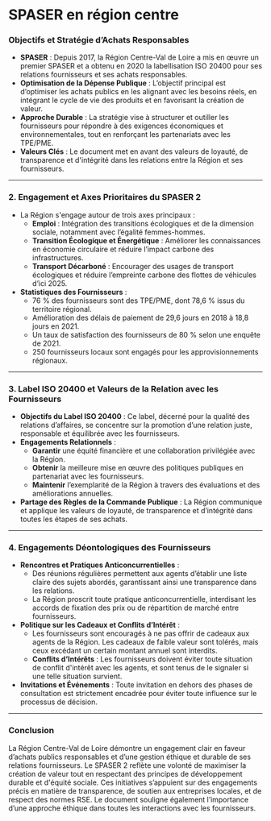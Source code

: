 # SPASER en région centre

### Objectifs et Stratégie d’Achats Responsables

-   **SPASER** : Depuis 2017, la Région Centre-Val de Loire a mis en œuvre un premier SPASER et a obtenu en 2020 la labellisation ISO 20400 pour ses relations fournisseurs et ses achats responsables.
-   **Optimisation de la Dépense Publique** : L’objectif principal est d’optimiser les achats publics en les alignant avec les besoins réels, en intégrant le cycle de vie des produits et en favorisant la création de valeur.
-   **Approche Durable** : La stratégie vise à structurer et outiller les fournisseurs pour répondre à des exigences économiques et environnementales, tout en renforçant les partenariats avec les TPE/PME.
-   **Valeurs Clés** : Le document met en avant des valeurs de loyauté, de transparence et d'intégrité dans les relations entre la Région et ses fournisseurs.
---------
### 2. Engagement et Axes Prioritaires du SPASER 2

-   La Région s'engage autour de trois axes principaux :
    -   **Emploi** : Intégration des transitions écologiques et de la dimension sociale, notamment avec l’égalité femmes-hommes.
    -   **Transition Écologique et Énergétique** : Améliorer les connaissances en économie circulaire et réduire l’impact carbone des infrastructures.
    -   **Transport Décarboné** : Encourager des usages de transport écologiques et réduire l’empreinte carbone des flottes de véhicules d’ici 2025.
-   **Statistiques des Fournisseurs** :
    -   76 % des fournisseurs sont des TPE/PME, dont 78,6 % issus du territoire régional.
    -   Amélioration des délais de paiement de 29,6 jours en 2018 à 18,8 jours en 2021.
    -   Un taux de satisfaction des fournisseurs de 80 % selon une enquête de 2021.
    -   250 fournisseurs locaux sont engagés pour les approvisionnements régionaux.
---------
### 3. Label ISO 20400 et Valeurs de la Relation avec les Fournisseurs

-   **Objectifs du Label ISO 20400** : Ce label, décerné pour la qualité des relations d’affaires, se concentre sur la promotion d’une relation juste, responsable et équilibrée avec les fournisseurs.
-   **Engagements Relationnels** :
    -   **Garantir** une équité financière et une collaboration privilégiée avec la Région.
    -   **Obtenir** la meilleure mise en œuvre des politiques publiques en partenariat avec les fournisseurs.
    -   **Maintenir** l’exemplarité de la Région à travers des évaluations et des améliorations annuelles.
-   **Partage des Règles de la Commande Publique** : La Région communique et applique les valeurs de loyauté, de transparence et d’intégrité dans toutes les étapes de ses achats.
---------
### 4. Engagements Déontologiques des Fournisseurs

-   **Rencontres et Pratiques Anticoncurrentielles** :
    -   Des réunions régulières permettent aux agents d’établir une liste claire des sujets abordés, garantissant ainsi une transparence dans les relations.
    -   La Région proscrit toute pratique anticoncurrentielle, interdisant les accords de fixation des prix ou de répartition de marché entre fournisseurs.
-   **Politique sur les Cadeaux et Conflits d’Intérêt** :
    -   Les fournisseurs sont encouragés à ne pas offrir de cadeaux aux agents de la Région. Les cadeaux de faible valeur sont tolérés, mais ceux excédant un certain montant annuel sont interdits.
    -   **Conflits d’Intérêts** : Les fournisseurs doivent éviter toute situation de conflit d'intérêt avec les agents, et sont tenus de le signaler si une telle situation survient.
-   **Invitations et Événements** : Toute invitation en dehors des phases de consultation est strictement encadrée pour éviter toute influence sur le processus de décision.
---------
### Conclusion

La Région Centre-Val de Loire démontre un engagement clair en faveur d’achats publics responsables et d’une gestion éthique et durable de ses relations fournisseurs. Le SPASER 2 reflète une volonté de maximiser la création de valeur tout en respectant des principes de développement durable et d'équité sociale. Ces initiatives s’appuient sur des engagements précis en matière de transparence, de soutien aux entreprises locales, et de respect des normes RSE. Le document souligne également l’importance d’une approche éthique dans toutes les interactions avec les fournisseurs.
<!--stackedit_data:
eyJoaXN0b3J5IjpbLTE0MTg4MDI5NTYsMjEzMTk0NDg1LC0xOD
g2Njg4MjUyXX0=
-->